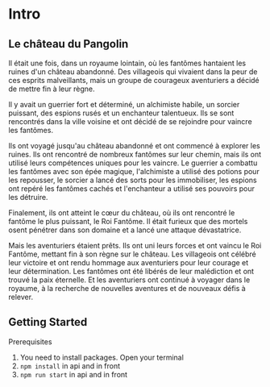 # Intro

<div>
<h2>Le château du Pangolin</h2>
<p>
Il était une fois, dans un royaume lointain, où les fantômes hantaient les ruines d'un château abandonné. Des villageois qui vivaient dans la peur de ces esprits malveillants, mais un groupe de courageux aventuriers a décidé de mettre fin à leur règne.

Il y avait un guerrier fort et déterminé, un alchimiste habile, un sorcier puissant, des espions rusés et un enchanteur talentueux. Ils se sont rencontrés dans la ville voisine et ont décidé de se rejoindre pour vaincre les fantômes.

Ils ont voyagé jusqu'au château abandonné et ont commencé à explorer les ruines. Ils ont rencontré de nombreux fantômes sur leur chemin, mais ils ont utilisé leurs compétences uniques pour les vaincre. Le guerrier a combattu les fantômes avec son épée magique, l'alchimiste a utilisé des potions pour les repousser, le sorcier a lancé des sorts pour les immobiliser, les espions ont repéré les fantômes cachés et l'enchanteur a utilisé ses pouvoirs pour les détruire.

Finalement, ils ont atteint le cœur du château, où ils ont rencontré le fantôme le plus puissant, le Roi Fantôme. Il était furieux que des mortels osent pénétrer dans son domaine et a lancé une attaque dévastatrice.

Mais les aventuriers étaient prêts. Ils ont uni leurs forces et ont vaincu le Roi Fantôme, mettant fin à son règne sur le château. Les villageois ont célébré leur victoire et ont rendu hommage aux aventuriers pour leur courage et leur détermination. Les fantômes ont été libérés de leur malédiction et ont trouvé la paix éternelle. Et les aventuriers ont continué à voyager dans le royaume, à la recherche de nouvelles aventures et de nouveaux défis à relever.
</p>
</div>


## Getting Started

Prerequisites

1. You need to install packages. Open your terminal
2. `npm install` in api and in front
3. `npm run start` in api and in front

##


